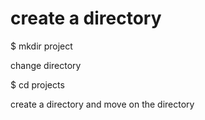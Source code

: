 # create a directory 

$ mkdir project

change directory 

$ cd projects 

create a directory and move on the directory
